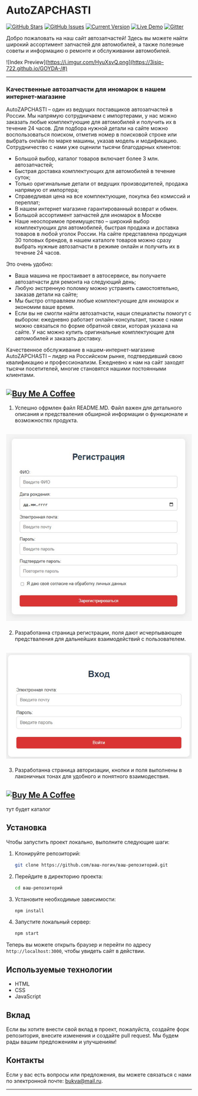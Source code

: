 AutoZAPCHASTI
============
[![GitHub Stars](https://img.shields.io/github/stars/IgorAntun/node-chat.svg)](https://github.com/IgorAntun/node-chat/stargazers) [![GitHub Issues](https://img.shields.io/github/issues/IgorAntun/node-chat.svg)](https://github.com/IgorAntun/node-chat/issues) [![Current Version](https://img.shields.io/badge/version-1.0.7-green.svg)](https://github.com/IgorAntun/node-chat) [![Live Demo](https://img.shields.io/badge/demo-online-green.svg)](https://igorantun.com/chat) [![Gitter](https://badges.gitter.im/Join%20Chat.svg)](https://gitter.im/IgorAntun/node-chat?utm_source=badge&utm_medium=badge&utm_campaign=pr-badge)



Добро пожаловать на наш сайт автозапчастей! Здесь вы можете найти широкий ассортимент запчастей для автомобилей, а также полезные советы и информацию о ремонте и обслуживании автомобилей.


![Index Preview](https://i.imgur.com/HyuXsvQ.png](https://3isip-722.github.io/GOYDA-/#)



---
### Качественные автозапчасти для иномарок в нашем интернет-магазине
AutoZAPCHASTI – один из ведущих поставщиков автозапчастей в России. Мы напрямую сотрудничаем с импортерами, у нас можно заказать любые комплектующие для автомобилей и получить их в течение 24 часов. Для подбора нужной детали на сайте можно воспользоваться поиском, отметив номер в поисковой строке или выбрать онлайн по марке машины, указав модель и модификацию.
Сотрудничество с нами уже оценили тысячи благодарных клиентов:

- Большой выбор, каталог товаров включает более 3 млн. автозапчастей;
- Быстрая доставка комплектующих для автомобилей в течение суток;
- Только оригинальные детали от ведущих производителей, продажа напрямую от импортера;
- Справедливая цена на все комплектующие, покупка без комиссий и переплат;
- В нашем интернет магазине гарантированный возврат и обмен.
- Большой ассортимент запчастей для иномарок в Москве
- Наше неоспоримое преимущество – широкий выбор комплектующих для автомобилей, быстрая продажа и доставка товаров в любой уголок России. На сайте представлена продукция 30 топовых брендов, в нашем каталоге товаров можно сразу выбрать нужные автозапчасти в режиме онлайн и получить их в течение 24 часов.
  
Это очень удобно:
- Ваша машина не простаивает в автосервисе, вы получаете автозапчасти для ремонта на следующий день;
- Любую экстренную поломку можно устранить самостоятельно, заказав детали на сайте;
- Мы быстро отправляем любые комплектующие для иномарок и экономим ваше время.
- Если вы не смогли найти автозапчасти, наши специалисты помогут с выбором: ежедневно работает онлайн-консультант, также с нами можно связаться по форме обратной связи, которая указана на сайте. У нас можно купить оригинальные комплектующие для автомобилей и заказать доставку.

Качественное обслуживание в нашем-интернет-магазине
AutoZAPCHASTI – лидер на Российском рынке, подтвердивший свою квалификацию и профессионализм. Ежедневно к нам на сайт заходят тысячи посетителей, многие становятся нашими постоянными клиентами.

<a href="https://3isip-722.github.io/GOYDA-/pages/" target="_blank"><img src="https://i.imgur.com/zLuhUJV.png" alt="Buy Me A Coffee" style="height: auto !important;width: auto !important;" ></a>
---
1. Успешно офрмлен файл README.MD. Файл важен для детального описания и предстваления обширной информации о функционале и возможностях продукта.

<a href="https://3isip-722.github.io/GOYDA-/pages/index_login.html" target="_blank"><img src="img/ot2.jpg" alt="Buy Me A Coffee" style="height: auto !important;width: auto !important;" ></a>
---
2. Разработанна страница регистрации, поля дают исчерпывающее предстваления для дальнейших взаимодействий с пользователем.

<a href="https://3isip-722.github.io/GOYDA-/pages/index_login.html" target="_blank"><img src="img/ot1.jpg" alt="Buy Me A Coffee" style="height: auto !important;width: auto !important;" ></a>
---
3. Разработанна страница авторизации, кнопки и поля выполнены в лаконичных тонах для удобного и понятного взаимодествия.

<a href="https://3isip-722.github.io/GOYDA-/pages/index_login.html" target="_blank"><img src="img/ot3.jpg" alt="Buy Me A Coffee" style="height: auto !important;width: auto !important;" ></a>
---
тут будет каталог
## Установка

Чтобы запустить проект локально, выполните следующие шаги:

1. Клонируйте репозиторий:
   ```bash
   git clone https://github.com/ваш-логин/ваш-репозиторий.git
   ```

2. Перейдите в директорию проекта:
   ```bash
   cd ваш-репозиторий
   ```

3. Установите необходимые зависимости:
   ```bash
   npm install
   ```

4. Запустите локальный сервер:
   ```bash
   npm start
   ```

Теперь вы можете открыть браузер и перейти по адресу `http://localhost:3000`, чтобы увидеть сайт в действии.

## Используемые технологии

- HTML
- CSS
- JavaScript

## Вклад

Если вы хотите внести свой вклад в проект, пожалуйста, создайте форк репозитория, внесите изменения и создайте pull request. Мы будем рады вашим предложениям и улучшениям!

## Контакты

Если у вас есть вопросы или предложения, вы можете связаться с нами по электронной почте: [bukva@mail.ru](mailto:bukva@mail.ru).



---

